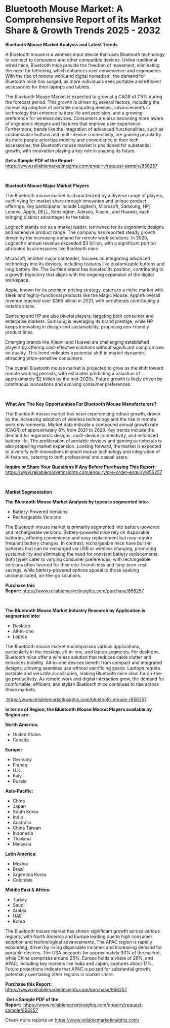 <p><h1>Bluetooth Mouse Market: A Comprehensive Report of its Market Share & Growth Trends 2025 - 2032</h1></p><p><strong>Bluetooth Mouse Market Analysis and Latest Trends</strong></p>
<p><p>A Bluetooth mouse is a wireless input device that uses Bluetooth technology to connect to computers and other compatible devices. Unlike traditional wired mice, Bluetooth mice provide the freedom of movement, eliminating the need for tethering, which enhances user convenience and ergonomics. With the rise of remote work and digital nomadism, the demand for Bluetooth mice has surged, as more individuals seek portable and efficient accessories for their laptops and tablets.</p><p>The Bluetooth Mouse Market is expected to grow at a CAGR of 7.5% during the forecast period. This growth is driven by several factors, including the increasing adoption of portable computing devices, advancements in technology that enhance battery life and precision, and a growing preference for wireless devices. Consumers are also becoming more aware of ergonomic designs and features that improve user experience. Furthermore, trends like the integration of advanced functionalities, such as customizable buttons and multi-device connectivity, are gaining popularity. As more people prioritize mobility and convenience in their tech accessories, the Bluetooth mouse market is positioned for substantial growth, with innovation playing a key role in shaping its future.</p></p>
<p><strong>Get a Sample PDF of the Report:&nbsp;</strong> <a href="https://www.reliablemarketinsights.com/enquiry/request-sample/856257?utm_campaign=2248&utm_medium=2&utm_source=Github&utm_content=ia&utm_term=05022025&utm_id=bluetooth-mouse">https://www.reliablemarketinsights.com/enquiry/request-sample/856257</a></p>
<p>&nbsp;</p>
<p><strong>Bluetooth Mouse Major Market Players</strong></p>
<p><p>The Bluetooth mouse market is characterized by a diverse range of players, each vying for market share through innovation and unique product offerings. Key participants include Logitech, Microsoft, Samsung, HP, Lenovo, Apple, DELL, Kensington, Adesso, Xiaomi, and Huawei, each bringing distinct advantages to the table.</p><p>Logitech stands out as a market leader, renowned for its ergonomic designs and extensive product range. The company has reported steady growth driven by the increasing demand for remote work solutions. In 2020, Logitech’s annual revenue exceeded $3 billion, with a significant portion attributed to accessories like Bluetooth mice.</p><p>Microsoft, another major contender, focuses on integrating advanced technology into its devices, including features like customizable buttons and long battery life. The Surface brand has boosted its position, contributing to a growth trajectory that aligns with the ongoing expansion of the digital workspace.</p><p>Apple, known for its premium pricing strategy, caters to a niche market with sleek and highly-functional products like the Magic Mouse. Apple’s overall revenue reached over $365 billion in 2021, with peripherals contributing a notable share.</p><p>Samsung and HP are also pivotal players, targeting both consumer and enterprise markets. Samsung is leveraging its brand prestige, while HP keeps innovating in design and sustainability, proposing eco-friendly product lines.</p><p>Emerging brands like Xiaomi and Huawei are challenging established players by offering cost-effective solutions without significant compromises on quality. This trend indicates a potential shift in market dynamics, attracting price-sensitive consumers.</p><p>The overall Bluetooth mouse market is projected to grow as the shift toward remote working persists, with estimates predicting a valuation of approximately $2 billion by the mid-2020s. Future growth is likely driven by continuous innovations and evolving consumer preferences.</p></p>
<p>&nbsp;</p>
<p><strong>What Are The Key Opportunities For Bluetooth Mouse Manufacturers?</strong></p>
<p><p>The Bluetooth mouse market has been experiencing robust growth, driven by the increasing adoption of wireless technology and the rise in remote work environments. Market data indicate a compound annual growth rate (CAGR) of approximately 8% from 2021 to 2028. Key trends include the demand for ergonomic designs, multi-device connectivity, and enhanced battery life. The proliferation of portable devices and gaming peripherals is also propelling market expansion. Looking forward, the market is expected to diversify with innovations in smart mouse technology and integration of AI features, catering to both professional and casual users.</p></p>
<p><strong>Inquire or Share Your Questions If Any Before Purchasing This Report:</strong> <a href="https://www.reliablemarketinsights.com/enquiry/pre-order-enquiry/856257?utm_campaign=2248&utm_medium=2&utm_source=Github&utm_content=ia&utm_term=05022025&utm_id=bluetooth-mouse">https://www.reliablemarketinsights.com/enquiry/pre-order-enquiry/856257</a></p>
<p>&nbsp;</p>
<p><strong>Market Segmentation</strong></p>
<p><strong>The Bluetooth Mouse Market Analysis by types is segmented into:</strong></p>
<p><ul><li>Battery-Powered Versions</li><li>Rechargeable Versions</li></ul></p>
<p><p>The Bluetooth mouse market is primarily segmented into battery-powered and rechargeable versions. Battery-powered mice rely on disposable batteries, offering convenience and easy replacement but may require frequent battery changes. In contrast, rechargeable mice have built-in batteries that can be recharged via USB or wireless charging, promoting sustainability and eliminating the need for constant battery replacements. Both types cater to varying consumer preferences, with rechargeable versions often favored for their eco-friendliness and long-term cost savings, while battery-powered options appeal to those seeking uncomplicated, on-the-go solutions.</p></p>
<p><strong>Purchase this Report:&nbsp;</strong><a href="https://www.reliablemarketinsights.com/purchase/856257?utm_campaign=2248&utm_medium=2&utm_source=Github&utm_content=ia&utm_term=05022025&utm_id=bluetooth-mouse">https://www.reliablemarketinsights.com/purchase/856257</a></p>
<p>&nbsp;</p>
<p><strong>The Bluetooth Mouse Market Industry Research by Application is segmented into:</strong></p>
<p><ul><li>Desktop</li><li>All-in-one</li><li>Laptop</li></ul></p>
<p><p>The Bluetooth mouse market encompasses various applications, particularly in the desktop, all-in-one, and laptop segments. For desktops, Bluetooth mice offer a wireless solution that reduces cable clutter and enhances mobility. All-in-one devices benefit from compact and integrated designs, allowing seamless use without sacrificing space. Laptops require portable and versatile accessories, making Bluetooth mice ideal for on-the-go productivity. As remote work and digital interaction grow, the demand for comfortable, efficient, and stylish Bluetooth mice continues to rise across these markets.</p></p>
<p><a href="https://www.reliablemarketinsights.com/bluetooth-mouse-r856257?utm_campaign=2248&utm_medium=2&utm_source=Github&utm_content=ia&utm_term=05022025&utm_id=bluetooth-mouse">&nbsp;https://www.reliablemarketinsights.com/bluetooth-mouse-r856257</a></p>
<p><strong>In terms of Region, the Bluetooth Mouse Market Players available by Region are:</strong></p>
<p>
    <p> <strong> North America: </strong>
        <ul>
            <li>United States</li>
            <li>Canada</li>
        </ul>
        </p> 
    <p> <strong> Europe: </strong>
        <ul>
            <li>Germany</li>
            <li>France</li>
            <li>U.K.</li>
            <li>Italy</li>
            <li>Russia</li>
        </ul>
        </p> 
    <p> <strong> Asia-Pacific: </strong>
        <ul>
            <li>China</li>
            <li>Japan</li>
            <li>South Korea</li>
            <li>India</li>
            <li>Australia</li>
            <li>China Taiwan</li>
            <li>Indonesia</li>
            <li>Thailand</li>
            <li>Malaysia</li>
        </ul>
        </p> 
    <p> <strong> Latin America: </strong>
        <ul>
            <li>Mexico</li>
            <li>Brazil</li>
            <li>Argentina Korea</li>
            <li>Colombia</li>
        </ul>
        </p> 
    <p> <strong> Middle East & Africa: </strong>
        <ul>
            <li>Turkey</li>
            <li>Saudi</li>
            <li>Arabia</li>
            <li>UAE</li>
            <li>Korea</li>
        </ul>
    </p>
    </p>
<p><p>The Bluetooth mouse market has shown significant growth across various regions, with North America and Europe leading due to high consumer adoption and technological advancements. The APAC region is rapidly expanding, driven by rising disposable incomes and increasing demand for portable devices. The USA accounts for approximately 30% of the market, while China comprises around 25%. Europe holds a share of 28%, and APAC, including key markets like India and Japan, captures about 17%. Future projections indicate that APAC is poised for substantial growth, potentially overtaking other regions in market share.</p></p>
<p><strong>Purchase this Report: </strong><a href="https://www.reliablemarketinsights.com/purchase/856257?utm_campaign=2248&utm_medium=2&utm_source=Github&utm_content=ia&utm_term=05022025&utm_id=bluetooth-mouse">https://www.reliablemarketinsights.com/purchase/856257</a></p>
<p>&nbsp;<strong>Get a Sample PDF of the Report:&nbsp;&nbsp;</strong><a href="https://www.reliablemarketinsights.com/enquiry/request-sample/856257?utm_campaign=2248&utm_medium=2&utm_source=Github&utm_content=ia&utm_term=05022025&utm_id=bluetooth-mouse">https://www.reliablemarketinsights.com/enquiry/request-sample/856257</a></p>
<p><strong></strong></p>
<p>Check more reports on <a href="https://www.reliablemarketinsights.com/?utm_campaign=2248&utm_medium=2&utm_source=Github&utm_content=ia&utm_term=05022025&utm_id=bluetooth-mouse">https://www.reliablemarketinsights.com/</a></p>